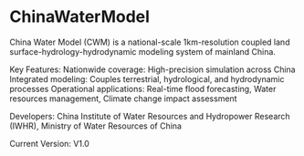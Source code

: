 # ChinaWaterModel
China Water Model (CWM) is a national-scale 1km-resolution coupled land surface-hydrology-hydrodynamic modeling system of mainland China.

Key Features:
Nationwide coverage: High-precision simulation across China
Integrated modeling: Couples terrestrial, hydrological, and hydrodynamic processes
Operational applications: Real-time flood forecasting, Water resources management, Climate change impact assessment

Developers:
China Institute of Water Resources and Hydropower Research (IWHR), Ministry of Water Resources of China

Current Version:
V1.0
